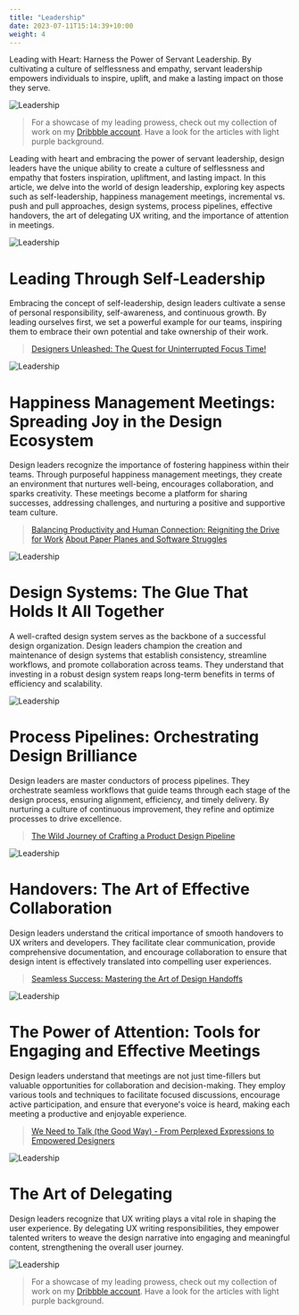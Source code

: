```yaml
---
title: "Leadership"
date: 2023-07-11T15:14:39+10:00
weight: 4
---
```


Leading with Heart: Harness the Power of Servant Leadership. By cultivating a culture of selflessness and empathy, servant leadership empowers individuals to inspire, uplift, and make a lasting impact on those they serve.

![Leadership](/images/illustrations/undraw_team_spirit_re_yl1v.svg)

> For a showcase of my leading prowess, check out my collection of work on my [Dribbble account](https://dribbble.com/BeautyAndTheByte). Have a look for the articles with light purple background. 



Leading with heart and embracing the power of servant leadership, design leaders have the unique ability to create a culture of selflessness and empathy that fosters inspiration, upliftment, and lasting impact. In this article, we delve into the world of design leadership, exploring key aspects such as self-leadership, happiness management meetings, incremental vs. push and pull approaches, design systems, process pipelines, effective handovers, the art of delegating UX writing, and the importance of attention in meetings.

![Leadership](/images/illustrations/undraw_social_interaction_re_dyjh.svg)

# Leading Through Self-Leadership
Embracing the concept of self-leadership, design leaders cultivate a sense of personal responsibility, self-awareness, and continuous growth. By leading ourselves first, we set a powerful example for our teams, inspiring them to embrace their own potential and take ownership of their work.

> [Designers Unleashed: The Quest for Uninterrupted Focus Time!](https://dribbble.com/shots/21949840-Focus-Time) 

![Leadership](/images/illustrations/undraw_engineering_team_a7n2.svg)


# Happiness Management Meetings: Spreading Joy in the Design Ecosystem
Design leaders recognize the importance of fostering happiness within their teams. Through purposeful happiness management meetings, they create an environment that nurtures well-being, encourages collaboration, and sparks creativity. These meetings become a platform for sharing successes, addressing challenges, and nurturing a positive and supportive team culture.

> [Balancing Productivity and Human Connection: Reigniting the Drive for Work](https://dribbble.com/shots/21970245-Reigniting-the-Drive-for-Work)
> [About Paper Planes and Software Struggles](https://dribbble.com/shots/21945959-Paper-Planes-and-Software-Struggles)

![Leadership](/images/illustrations/undraw_in_the_office_re_jtgc.svg)

# Design Systems: The Glue That Holds It All Together
A well-crafted design system serves as the backbone of a successful design organization. Design leaders champion the creation and maintenance of design systems that establish consistency, streamline workflows, and promote collaboration across teams. They understand that investing in a robust design system reaps long-term benefits in terms of efficiency and scalability.

![Leadership](/images/illustrations/undraw_our_solution_re_8yk6.svg)

# Process Pipelines: Orchestrating Design Brilliance
Design leaders are master conductors of process pipelines. They orchestrate seamless workflows that guide teams through each stage of the design process, ensuring alignment, efficiency, and timely delivery. By nurturing a culture of continuous improvement, they refine and optimize processes to drive excellence.

> [The Wild Journey of Crafting a Product Design Pipeline](https://dribbble.com/shots/21949773-Product-Design-Pipeline)

![Leadership](/images/illustrations/undraw_team_collaboration_re_ow29.svg)

# Handovers: The Art of Effective Collaboration
Design leaders understand the critical importance of smooth handovers to UX writers and developers. They facilitate clear communication, provide comprehensive documentation, and encourage collaboration to ensure that design intent is effectively translated into compelling user experiences.

> [Seamless Success: Mastering the Art of Design Handoffs](https://dribbble.com/shots/21939535-Seamless-Success-Mastering-the-Art-of-Design-Handoffs)

![Leadership](/images/illustrations/undraw_group_selfie_re_h8gb.svg)

# The Power of Attention: Tools for Engaging and Effective Meetings
Design leaders understand that meetings are not just time-fillers but valuable opportunities for collaboration and decision-making. They employ various tools and techniques to facilitate focused discussions, encourage active participation, and ensure that everyone's voice is heard, making each meeting a productive and enjoyable experience.

> [We Need to Talk (the Good Way) - From Perplexed Expressions to Empowered Designers](https://dribbble.com/shots/21948809-From-Perplexed-Expressions-to-Empowered-Designers)

![Leadership](/images/illustrations/undraw_creative_thinking_re_9k71.svg)

# The Art of Delegating 
Design leaders recognize that UX writing plays a vital role in shaping the user experience. By delegating UX writing responsibilities, they empower talented writers to weave the design narrative into engaging and meaningful content, strengthening the overall user journey.

![Leadership](/images/illustrations/undraw_sharing_knowledge_03vp.svg)


> For a showcase of my leading prowess, check out my collection of work on my [Dribbble account](https://dribbble.com/BeautyAndTheByte). Have a look for the articles with light purple background. 